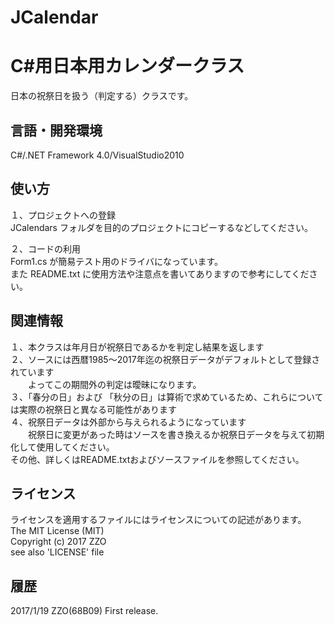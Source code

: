 ﻿# JCalendar
C#用日本用カレンダークラス
======================
日本の祝祭日を扱う（判定する）クラスです。 

言語・開発環境
------
C#/.NET Framework 4.0/VisualStudio2010 

使い方
------
１、プロジェクトへの登録  
JCalendars フォルダを目的のプロジェクトにコピーするなどしてください。  

２、コードの利用  
Form1.cs が簡易テスト用のドライバになっています。  
また README.txt に使用方法や注意点を書いてありますので参考にしてください。  

関連情報
------
１、本クラスは年月日が祝祭日であるかを判定し結果を返します  
２、ソースには西暦1985～2017年迄の祝祭日データがデフォルトとして登録されています  
　　よってこの期間外の判定は曖昧になります。  
３、「春分の日」および 「秋分の日」は算術で求めているため、これらについては実際の祝祭日と異なる可能性があります  
４、祝祭日データは外部から与えられるようになっています  
　　祝祭日に変更があった時はソースを書き換えるか祝祭日データを与えて初期化して使用してください。  
その他、詳しくはREADME.txtおよびソースファイルを参照してください。  

ライセンス
------
ライセンスを適用するファイルにはライセンスについての記述があります。  
The MIT License (MIT)  
Copyright (c) 2017 ZZO  
see also 'LICENSE' file  

履歴
-----
2017/1/19 ZZO(68B09) First release. 
